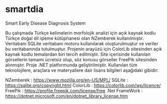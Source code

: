 # smartdia
Smart Early Disease Diagnosis System

Bu çalışmada Türkçe kelimelerin morfolojik analizi için açık kaynak kodlu Türkçe doğal dil işleme kütüphanesi olan NZemberek kullanılmıştır. Veritabanı SQLite veritabanı motoru kullanılarak oluşturulmuştur ve veriler bu veritabanında tutulmuştur. Projenin arayüzü için ColorLib sitesinden açık kaynak kodlu temalardan biri tercih edilmiştir. Site içerisinde kullanılan görsellerin tamamı ücretsiz olup, söz konusu görseller FreePik sitesinden alınmıştır. Proje .NET platformunda geliştirilmiştir. Kullanılan tüm teknolojilere, araçlara ve materyallere dair lisans bilgileri aşağıdaki gibidir:

NZemberek         : https://www.mozilla.org/en-US/MPL/
SQLite            : https://sqlite.org/copyright.html
ColorLib          : https://colorlib.com/wp/licence/
FreePik           : https://profile.freepik.com/license/free
.Net FrameWork    : https://dotnet.microsoft.com/en/dotnet_library_license.htm
